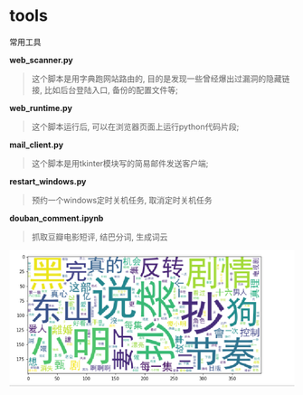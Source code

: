# tools
常用工具

**web_scanner.py**

> 这个脚本是用字典跑网站路由的, 目的是发现一些曾经爆出过漏洞的隐藏链接, 比如后台登陆入口, 备份的配置文件等;

**web_runtime.py**

> 这个脚本运行后, 可以在浏览器页面上运行python代码片段;

**mail_client.py**

> 这个脚本是用tkinter模块写的简易邮件发送客户端;

**restart_windows.py**

> 预约一个windows定时关机任务, 取消定时关机任务

**douban_comment.ipynb**

> 抓取豆瓣电影短评, 结巴分词, 生成词云

![豆瓣电影](./screenshots/douban_movie.png)
